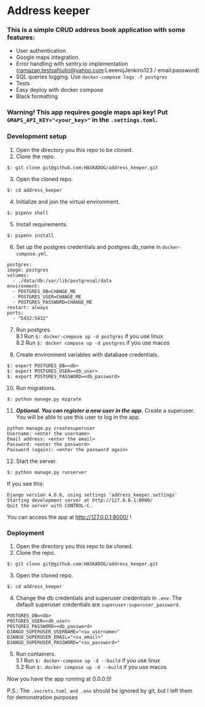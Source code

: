 # Address keeper
### This is a simple CRUD address book application with some features:
- User authentication
- Google maps integration.
- Error handling with sentry.io implementation (ramazan.testsafiiulin@yahoo.com:LeeerojJenkins123 / email:password)
- SQL queries logging. Use `docker-compose logs -f postgres`
- Tests
- Easy deploy with docker compose
- Black formatting

### **Warning!** This app requires google maps api key! Put `GMAPS_API_KEY="<your_key>"` in the `.settings.toml`.

### Development setup
1. Open the directory you this repo to be cloned.
2. Clone the repo.
```shell
$: git clone git@github.com:HASKADOG/address_keeper.git
```
3. Open the cloned repo.
```shell
$: cd address_keeper
```
4. Initialize and join the virtual environment.
```shell
$: pipenv shell
```
5. Install requirements.
```shell
$: pipenv install
```
6. Set up the postgres credentials and postgres db_name in `docker-compose.yml`.
```
postgres:
image: postgres
volumes:
  - ./data/db:/var/lib/postgresql/data
environment:
  - POSTGRES_DB=CHANGE_ME
  - POSTGRES_USER=CHANGE_ME
  - POSTGRES_PASSWORD=CHANGE_ME
restart: always
ports:
  - "5432:5432"
```
7. Run postgres.   
8.1 Run `$: docker-compose up -d postgres` if you use linux  
8.2 Run `$: docker compose up -d postgres` if you use macos

9. Create environment variables with database credentials.
```shell
$: export POSTGRES_DB=<db>
$: export POSTGRES_USER=<db_user>
$: export POSTGRES_PASSWORD=<db_password>
```
10. Run migrations.
```shell
$: python manage.py migrate
``` 
11. _**Optional. You can register a new user in the app.**_ Create a superuser. You will be able to use this user to log in the app.
```shell
python manage.py createsuperuser
Username: <enter the username>
Email address: <enter the email>
Password: <enter the password>
Password (again): <enter the password again>
```
12. Start the server.
```shell
$: python manage.py runserver
```
If you see this:
```shell
Django version 4.0.6, using settings 'address_keeper.settings'
Starting development server at http://127.0.0.1:8000/
Quit the server with CONTROL-C.
```
You can access the app at http://127.0.0.1:8000/ !

### Deployment
1. Open the directory you this repo to be cloned.
2. Clone the repo.
```shell
$: git clone git@github.com:HASKADOG/address_keeper.git
```
3. Open the cloned repo.
```shell
$: cd address_keeper
```
4. Change the db credentials and superuser credentials in `.env`. The default superuser credentials are `superuser:superuser_password`.
```
POSTGRES_DB=<db>
POSTGRES_USER=<db_user>
POSTGRES_PASSWORD=<db_password>
DJANGO_SUPERUSER_USERNAME="<su_username>"
DJANGO_SUPERUSER_EMAIL="<su_email>"
DJANGO_SUPERUSER_PASSWORD="<su_password>"
```
5. Run containers.   
5.1 Run `$: docker-compose up -d --build` if you use linux  
5.2 Run `$: docker compose up -d --build` if you use macos

Now you have the app running at 0.0.0.0!

P.S.: The `.secrets.toml and .env` should be ignored by git, but I left them for demonstration purposes  
